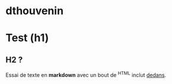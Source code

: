 dthouvenin
==========

# Test (h1)

## H2 ?

Essai de texte en **markdown** avec un bout de <sup>HTML</sup> inclut <u>dedans</u>.
